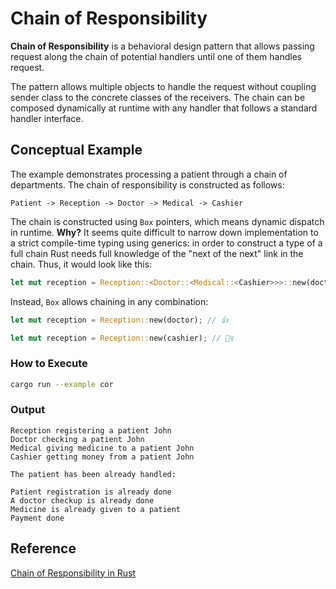 # Chain of Responsibility

**Chain of Responsibility** is a behavioral design pattern that allows passing request along the chain of potential 
handlers until one of them handles request.

The pattern allows multiple objects to handle the request without coupling sender class to the concrete classes of the 
receivers. The chain can be composed dynamically at runtime with any handler that follows a standard handler interface.


## Conceptual Example
The example demonstrates processing a patient through a chain of departments. The chain of responsibility is 
constructed as follows:

```
Patient -> Reception -> Doctor -> Medical -> Cashier
```

The chain is constructed using `Box` pointers, which means dynamic dispatch in runtime. **Why?** It seems quite 
difficult to narrow down implementation to a strict compile-time typing using generics: in order to construct a type
of a full chain Rust needs full knowledge of the "next of the next" link in the chain. Thus, it would look like this:

```rust
let mut reception = Reception::<Doctor::<Medical::<Cashier>>>::new(doctor); // 😱
```

Instead, `Box` allows chaining in any combination:

```rust
let mut reception = Reception::new(doctor); // 👍

let mut reception = Reception::new(cashier); // 🕵️‍♀️
```

### How to Execute

```bash
cargo run --example cor
```

### Output

```
Reception registering a patient John
Doctor checking a patient John
Medical giving medicine to a patient John
Cashier getting money from a patient John

The patient has been already handled:

Patient registration is already done
A doctor checkup is already done
Medicine is already given to a patient
Payment done
```

## Reference

[Chain of Responsibility in Rust](https://refactoring.guru/design-patterns/chain-of-responsibility/rust/example)
